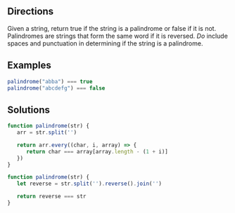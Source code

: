 ## Directions
Given a string, return true if the string is a palindrome or false if it is not.
Palindromes are strings that form the same word if it is reversed. 
*Do* include spaces and punctuation in determining if the string is a palindrome.

## Examples
```js
palindrome("abba") === true
palindrome("abcdefg") === false
```

## Solutions
```js
function palindrome(str) {
   arr = str.split('')

   return arr.every((char, i, array) => {
      return char === array[array.length - (1 + i)]
   })
}
```

```js
function palindrome(str) {
   let reverse = str.split('').reverse().join('')

   return reverse === str
}
```